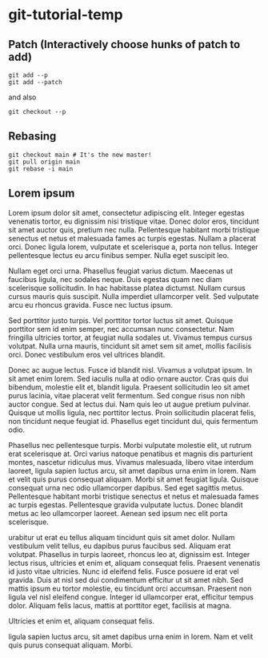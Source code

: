 # git-tutorial-temp

## Patch (Interactively choose hunks of patch to add)

    git add --p
    git add --patch

and also

    git checkout --p

## Rebasing

    git checkout main # It's the new master!
    git pull origin main
    git rebase -i main

## Lorem ipsum

Lorem ipsum dolor sit amet, consectetur adipiscing elit. Integer egestas venenatis tortor, eu
dignissim nisi tristique vitae. Donec dolor eros, tincidunt sit amet auctor quis, pretium nec
nulla. Pellentesque habitant morbi tristique senectus et netus et malesuada fames ac turpis
egestas. Nullam a placerat orci. Donec ligula lorem, vulputate et scelerisque a, porta non tellus.
Integer pellentesque lectus eu arcu finibus semper. Nulla eget suscipit leo.

Nullam eget orci urna. Phasellus feugiat varius dictum. Maecenas ut faucibus ligula, nec
sodales neque. Duis egestas quam nec diam scelerisque sollicitudin. In hac habitasse platea
dictumst. Nullam cursus cursus mauris quis suscipit. Nulla imperdiet ullamcorper velit. Sed
vulputate arcu eu rhoncus gravida. Fusce nec luctus ipsum.

Sed porttitor justo turpis. Vel porttitor tortor luctus sit amet. Quisque porttitor sem id enim
semper, nec accumsan nunc consectetur. Nam fringilla ultricies tortor, at feugiat nulla sodales
ut. Vivamus tempus cursus volutpat. Nulla urna mauris, tincidunt sit amet sem sit amet, mollis
facilisis orci. Donec vestibulum eros vel ultrices blandit.

Donec ac augue lectus. Fusce id blandit nisl. Vivamus a volutpat ipsum. In sit amet enim lorem.
Sed iaculis nulla at odio ornare auctor. Cras quis dui bibendum, molestie elit et, blandit ligula.
Praesent sollicitudin leo sit amet purus lacinia, vitae placerat velit fermentum. Sed congue risus non nibh auctor
congue. Sed at lectus dui. Nam quis leo ut augue pretium pulvinar. Quisque ut mollis ligula, nec porttitor lectus.
Proin sollicitudin placerat felis, non tincidunt neque feugiat id. Phasellus eget tincidunt dui, quis fermentum odio.

Phasellus nec pellentesque turpis. Morbi vulputate molestie elit, ut rutrum erat scelerisque at.
Orci varius natoque penatibus et magnis dis parturient montes, nascetur ridiculus mus. Vivamus malesuada,
libero vitae interdum laoreet, ligula sapien luctus arcu, sit amet dapibus urna enim in lorem. Nam et velit quis
purus consequat aliquam. Morbi sit amet feugiat ligula. Quisque consequat urna nec odio ullamcorper dapibus. Sed
eget sagittis metus. Pellentesque habitant morbi tristique senectus et netus et malesuada fames ac turpis egestas.
Pellentesque gravida vulputate luctus. Donec blandit metus ac leo ullamcorper laoreet. Aenean sed ipsum nec elit porta
scelerisque.

urabitur ut erat eu tellus aliquam tincidunt quis sit amet dolor. Nullam vestibulum velit tellus, eu dapibus
purus faucibus sed. Aliquam erat volutpat. Phasellus in turpis laoreet, rhoncus leo at, dignissim est. Integer
lectus risus, ultricies et enim et, aliquam consequat felis. Praesent venenatis id justo vitae ultricies. Nunc id
eleifend felis. Fusce posuere id erat vel gravida. Duis at nisl sed dui condimentum efficitur ut sit amet nibh. Sed
mattis ipsum eu tortor molestie, eu tincidunt orci accumsan. Praesent non ligula vel nisl eleifend congue. Integer
id ullamcorper erat, efficitur tempus dolor. Aliquam felis lacus, mattis at porttitor eget, facilisis at magna.

Ultricies et enim et, aliquam consequat felis.

ligula sapien luctus arcu, sit amet dapibus urna enim in lorem. Nam et velit quis
purus consequat aliquam. Morbi.
